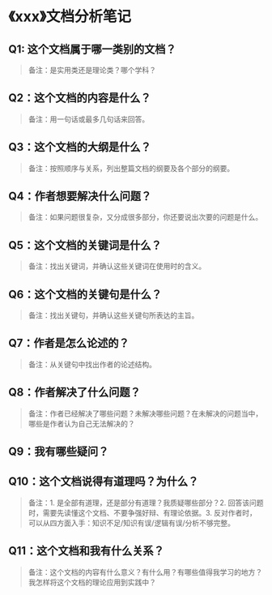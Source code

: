 # 《xxx》文档分析笔记

## Q1: 这个文档属于哪一类别的文档？

> 备注：是实用类还是理论类？哪个学科？

## Q2：这个文档的内容是什么？

> 备注：用一句话或最多几句话来回答。

## Q3：这个文档的大纲是什么？

> 备注：按照顺序与关系，列出整篇文档的纲要及各个部分的纲要。

## Q4：作者想要解决什么问题？

> 备注：如果问题很复杂，又分成很多部分，你还要说出次要的问题是什么。

## Q5：这个文档的关键词是什么？

> 备注：找出关键词，并确认这些关键词在使用时的含义。

## Q6：这个文档的关键句是什么？

> 备注：找出关键句，并确认这些关键句所表达的主旨。

## Q7：作者是怎么论述的？

> 备注：从关键句中找出作者的论述结构。

## Q8：作者解决了什么问题？

> 备注：作者已经解决了哪些问题？未解决哪些问题？在未解决的问题当中，哪些是作者认为自己无法解决的？

## Q9：我有哪些疑问？

## Q10：这个文档说得有道理吗？为什么？

> 备注：1. 是全部有道理，还是部分有道理？我质疑哪些部分？2. 回答该问题时，需要先读懂这个文档、不要争强好辩、有理论依据。3. 反对作者时，可以从四方面入手：知识不足/知识有误/逻辑有误/分析不够完整。

## Q11：这个文档和我有什么关系？

> 备注：这个文档的内容有什么意义？有什么用？有哪些值得我学习的地方？我怎样将这个文档的理论应用到实践中？

